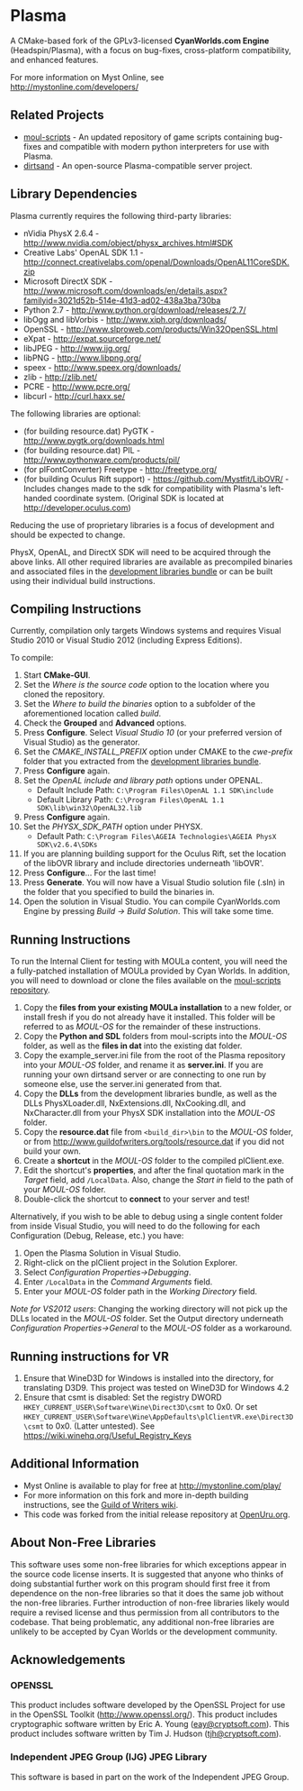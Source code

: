 Plasma
======

A CMake-based fork of the GPLv3-licensed **CyanWorlds.com Engine** (Headspin/Plasma), with a focus on bug-fixes, cross-platform compatibility, and enhanced features.

For more information on Myst Online, see http://mystonline.com/developers/


Related Projects
----------------

- [moul-scripts](https://github.com/H-uru/moul-scripts) - An updated repository of game scripts containing bug-fixes and compatible with modern python interpreters for use with Plasma.
- [dirtsand](https://github.com/H-uru/dirtsand) - An open-source Plasma-compatible server project.


Library Dependencies
--------------------

Plasma currently requires the following third-party libraries:

- nVidia PhysX 2.6.4 - http://www.nvidia.com/object/physx_archives.html#SDK
- Creative Labs' OpenAL SDK 1.1 - http://connect.creativelabs.com/openal/Downloads/OpenAL11CoreSDK.zip
- Microsoft DirectX SDK - http://www.microsoft.com/downloads/en/details.aspx?familyid=3021d52b-514e-41d3-ad02-438a3ba730ba
- Python 2.7 - http://www.python.org/download/releases/2.7/
- libOgg and libVorbis - http://www.xiph.org/downloads/
- OpenSSL - http://www.slproweb.com/products/Win32OpenSSL.html
- eXpat - http://expat.sourceforge.net/
- libJPEG - http://www.ijg.org/
- libPNG - http://www.libpng.org/
- speex - http://www.speex.org/downloads/
- zlib - http://zlib.net/
- PCRE - http://www.pcre.org/
- libcurl - http://curl.haxx.se/

The following libraries are optional:

- (for building resource.dat) PyGTK - http://www.pygtk.org/downloads.html
- (for building resource.dat) PIL - http://www.pythonware.com/products/pil/
- (for plFontConverter) Freetype - http://freetype.org/
- (for building Oculus Rift support) - https://github.com/Mystfit/LibOVR/ - Includes changes made to the sdk for compatibility with Plasma's left-handed coordinate system. (Original SDK is located at http://developer.oculus.com)

Reducing the use of proprietary libraries is a focus of development and should be expected to change.

PhysX, OpenAL, and DirectX SDK will need to be acquired through the above links.
All other required libraries are available as precompiled binaries and associated files in the [development libraries bundle](http://guildofwriters.org/tools/devlibs.zip) or can be built using their individual build instructions.


Compiling Instructions
----------------------

Currently, compilation only targets Windows systems and requires Visual Studio 2010 or Visual Studio 2012 (including Express Editions).

To compile:

1.  Start **CMake-GUI**.
2.  Set the *Where is the source code* option to the location where you cloned the repository.
3.  Set the *Where to build the binaries* option to a subfolder of the aforementioned location called *build*.
4.  Check the **Grouped** and **Advanced** options.
5.  Press **Configure**. Select *Visual Studio 10* (or your preferred version of Visual Studio) as the generator.
6.  Set the *CMAKE_INSTALL_PREFIX* option under CMAKE to the *cwe-prefix* folder that you extracted from the [development libraries bundle](http://guildofwriters.org/tools/devlibs.zip).
7.  Press **Configure** again.
8.  Set the *OpenAL include and library path* options under OPENAL.
    - Default Include Path: `C:\Program Files\OpenAL 1.1 SDK\include`
    - Default Library Path: `C:\Program Files\OpenAL 1.1 SDK\lib\win32\OpenAL32.lib`
9.  Press **Configure** again.
10. Set the *PHYSX_SDK_PATH* option under PHYSX. 
    - Default Path: `C:\Program Files\AGEIA Technologies\AGEIA PhysX SDK\v2.6.4\SDKs`
11. If you are planning building support for the Oculus Rift, set the location of the libOVR library and include directories underneath 'libOVR'. 
12. Press **Configure**... For the last time!
13. Press **Generate**. You will now have a Visual Studio solution file (.sln) in the folder that you specified to build the binaries in.
14. Open the solution in Visual Studio. You can compile CyanWorlds.com Engine by pressing *Build -> Build Solution*. This will take some time. 


Running Instructions
--------------------

To run the Internal Client for testing with MOULa content, you will need the a fully-patched installation of MOULa provided by Cyan Worlds. In addition, you will need to download or clone the files available on the [moul-scripts repository](https://github.com/H-uru/moul-scripts).

1. Copy the **files from your existing MOULa installation** to a new folder, or install fresh if you do not already have it installed. This folder will be referred to as *MOUL-OS* for the remainder of these instructions.
2. Copy the **Python and SDL** folders from moul-scripts into the *MOUL-OS* folder, as well as the **files in dat** into the existing dat folder.
3. Copy the example_server.ini file from the root of the Plasma repository into your *MOUL-OS* folder, and rename it as **server.ini**. If you are running your own dirtsand server or are connecting to one run by someone else, use the server.ini generated from that.
4. Copy the **DLLs** from the development libraries bundle, as well as the DLLs PhysXLoader.dll, NxExtensions.dll, NxCooking.dll, and NxCharacter.dll from your PhysX SDK installation into the *MOUL-OS* folder.
5. Copy the **resource.dat** file from `<build_dir>\bin` to the *MOUL-OS* folder, or from http://www.guildofwriters.org/tools/resource.dat if you did not build your own.
6. Create a **shortcut** in the *MOUL-OS* folder to the compiled plClient.exe.
7. Edit the shortcut's **properties**, and after the final quotation mark in the *Target* field, add `/LocalData`. Also, change the *Start in* field to the path of your *MOUL-OS* folder.
8. Double-click the shortcut to **connect** to your server and test!

Alternatively, if you wish to be able to debug using a single content folder from inside Visual Studio, you will need to do the following for each Configuration (Debug, Release, etc.) you have:

1. Open the Plasma Solution in Visual Studio.
2. Right-click on the plClient project in the Solution Explorer.
3. Select *Configuration Properties->Debugging*.
4. Enter `/LocalData` in the *Command Arguments* field.
5. Enter your *MOUL-OS* folder path in the *Working Directory* field.

*Note for VS2012 users*: Changing the working directory will not pick up the DLLs located in the *MOUL-OS* folder. Set the Output directory underneath *Configuration Properties->General* to the *MOUL-OS* folder as a workaround.

Running instructions for VR
---------------------------

1. Ensure that WineD3D for Windows is installed into the directory, for translating D3D9. This project was tested on WineD3D for Windows 4.2
1. Ensure that csmt is disabled: Set the registry DWORD `HKEY_CURRENT_USER\Software\Wine\Direct3D\csmt` to 0x0. Or set `HKEY_CURRENT_USER\Software\Wine\AppDefaults\plClientVR.exe\Direct3D\csmt` to 0x0. (Latter untested). See https://wiki.winehq.org/Useful_Registry_Keys


Additional Information
----------------------

- Myst Online is available to play for free at http://mystonline.com/play/
- For more information on this fork and more in-depth building instructions, see the [Guild of Writers wiki](http://guildofwriters.org/wiki/Development:CyanWorlds.com_Engine).
- This code was forked from the initial release repository at [OpenUru.org](http://openuru.org/).

About Non-Free Libraries
------------------------

This software uses some non-free libraries for which exceptions appear in the
source code license inserts. It is suggested that anyone who thinks of doing
substantial further work on this program should first free it from dependence
on the non-free libraries so that it does the same job without the non-free
libraries. Further introduction of non-free libraries likely would require a
revised license and thus permission from all contributors to the codebase.
That being problematic, any additional non-free libraries are unlikely to be
accepted by Cyan Worlds or the development community.

Acknowledgements
----------------

### OPENSSL ###
This product includes software developed by the OpenSSL Project for use in
the OpenSSL Toolkit (http://www.openssl.org/). This product includes
cryptographic software written by Eric A. Young (eay@cryptsoft.com). This
product includes software written by Tim J. Hudson (tjh@cryptsoft.com).

### Independent JPEG Group (IJG) JPEG Library ###
This software is based in part on the work of the Independent JPEG Group.
